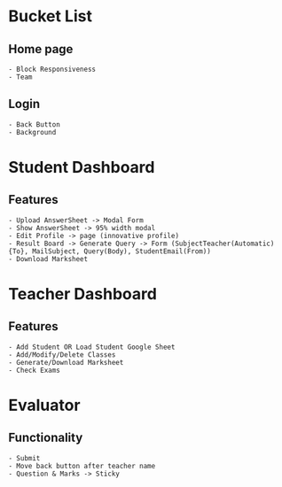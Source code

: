 # Bucket List

## Home page
    - Block Responsiveness
    - Team

## Login
    - Back Button
    - Background

# Student Dashboard

## Features
    - Upload AnswerSheet -> Modal Form
    - Show AnswerSheet -> 95% width modal
    - Edit Profile -> page (innovative profile)
    - Result Board -> Generate Query -> Form (SubjectTeacher(Automatic){To}, MailSubject, Query(Body), StudentEmail(From))
    - Download Marksheet

# Teacher Dashboard

## Features
    - Add Student OR Load Student Google Sheet
    - Add/Modify/Delete Classes
    - Generate/Download Marksheet
    - Check Exams

# Evaluator

## Functionality
    - Submit
    - Move back button after teacher name 
    - Question & Marks -> Sticky
